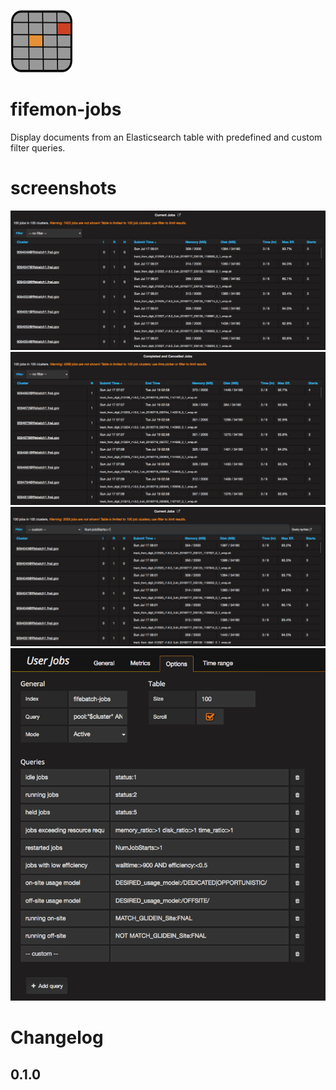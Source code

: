 ![Fifemon User Jobs Table](src/img/jobs_table_icon_large.png)

# fifemon-jobs

Display documents from an Elasticsearch table with predefined and 
custom filter queries.

# screenshots

![Active Jobs](src/img/active_jobs.png)
![Completed Jobs](src/img/completed_jobs.png)
![Active Jobs with custom filter](src/img/active_jobs_filtered.png)
![Panel options](src/img/options.png)

# Changelog

## 0.1.0
